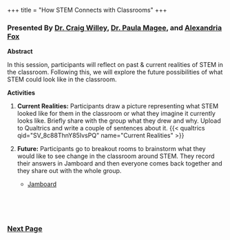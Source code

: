 +++
title = "How STEM Connects with Classrooms"
+++

### Presented By [Dr. Craig Willey](https://dehsi2022.netlify.app/background/meettheteam/#dr-craig-willey), [Dr. Paula Magee](https://dehsi2022.netlify.app/background/meettheteam/#dr-paula-magee), and [Alexandria Fox](https://dehsi2022.netlify.app/background/meettheteam/#alexandria-fox)

**Abstract**

In this session, participants will reflect on past & current realities of STEM in the classroom. Following this, we will explore the future possibilities of what STEM could look like in the classroom.

**Activities**
1. **Current Realities:** Participants draw a picture representing what STEM looked like for them in the classroom or what they imagine it currently looks like. Briefly share with the group what they drew and why. Upload to Qualtrics and write a couple of sentences about it.
{{< qualtrics qid="SV_8c88ThnY85IvsPQ" name="Current Realities" >}}

2. **Future:** Participants go to breakout rooms to brainstorm what they would like to see change in the classroom around STEM. They record their answers in Jamboard and then everyone comes back together and they share out with the whole group.
	* [Jamboard](https://jamboard.google.com/d/1vVaDnyJvUSBfBYW0HEa6C7AkzFm9iQwJoiy7I2vnbDg/edit?usp=sharing)
 
&nbsp;
 
&nbsp;
 
### [Next Page](https://dehsi2022.netlify.app/session8/)
